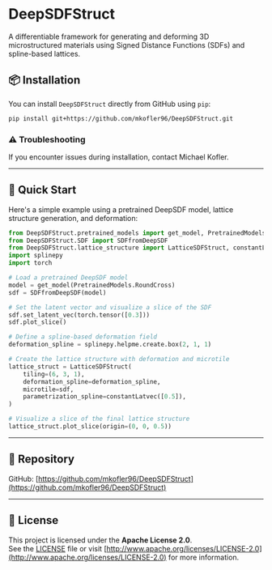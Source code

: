 # DeepSDFStruct

A differentiable framework for generating and deforming 3D microstructured materials using Signed Distance Functions (SDFs) and spline-based lattices.

## 📦 Installation

You can install `DeepSDFStruct` directly from GitHub using `pip`:

```bash
pip install git+https://github.com/mkofler96/DeepSDFStruct.git
```

### ⚠️ Troubleshooting

If you encounter issues during installation, contact Michael Kofler.

---

## 🚀 Quick Start

Here's a simple example using a pretrained DeepSDF model, lattice structure generation, and deformation:

```python
from DeepSDFStruct.pretrained_models import get_model, PretrainedModels
from DeepSDFStruct.SDF import SDFfromDeepSDF
from DeepSDFStruct.lattice_structure import LatticeSDFStruct, constantLatvec
import splinepy
import torch

# Load a pretrained DeepSDF model
model = get_model(PretrainedModels.RoundCross)
sdf = SDFfromDeepSDF(model)

# Set the latent vector and visualize a slice of the SDF
sdf.set_latent_vec(torch.tensor([0.3]))
sdf.plot_slice()

# Define a spline-based deformation field
deformation_spline = splinepy.helpme.create.box(2, 1, 1)

# Create the lattice structure with deformation and microtile
lattice_struct = LatticeSDFStruct(
    tiling=(6, 3, 1),
    deformation_spline=deformation_spline,
    microtile=sdf,
    parametrization_spline=constantLatvec([0.5]),
)

# Visualize a slice of the final lattice structure
lattice_struct.plot_slice(origin=(0, 0, 0.5))
```

---

## 🔗 Repository

GitHub: [https://github.com/mkofler96/DeepSDFStruct](https://github.com/mkofler96/DeepSDFStruct)

---

## 📄 License
This project is licensed under the **Apache License 2.0**.  
See the [LICENSE](./LICENSE) file or visit [http://www.apache.org/licenses/LICENSE-2.0](http://www.apache.org/licenses/LICENSE-2.0) for more information.
